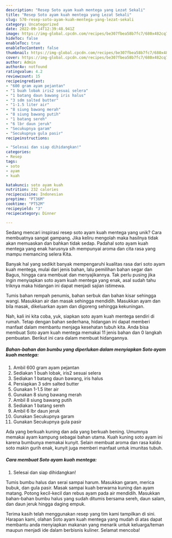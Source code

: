 ```yaml
---
description: "Resep Soto ayam kuah mentega yang Lezat Sekali"
title: "Resep Soto ayam kuah mentega yang Lezat Sekali"
slug: 570-resep-soto-ayam-kuah-mentega-yang-lezat-sekali
category: Uncategorized
date: 2022-09-14T12:39:48.941Z
image: https://img-global.cpcdn.com/recipes/be307fbea58b7fc7/680x482cq70/soto-ayam-kuah-mentega-foto-resep-utama.jpg
hideToc: false
enableToc: true
enableTocContent: false
thumbnail: https://img-global.cpcdn.com/recipes/be307fbea58b7fc7/680x482cq70/soto-ayam-kuah-mentega-foto-resep-utama.jpg
cover: https://img-global.cpcdn.com/recipes/be307fbea58b7fc7/680x482cq70/soto-ayam-kuah-mentega-foto-resep-utama.jpg
author: Admin
authorAv: notfound
ratingvalue: 4.2
reviewcount: 15
recipeingredient:
- "600 gram ayam pejantan"
- "1 buah lobak iris2 sesuai selera"
- "1 batang daun bawang iris halus"
- "3 sdm salted butter"
- "1-1.5 liter air"
- "8 siung bawang merah"
- "8 siung bawang putih"
- "1 batang sereh"
- "6 lbr daun jeruk"
- "Secukupnya garam"
- "Secukupnya gula pasir"
recipeinstructions:

- "Selesai dan siap dihidangkan!"
categories:
- Resep
tags:
- soto
- ayam
- kuah

katakunci: soto ayam kuah 
nutrition: 232 calories
recipecuisine: Indonesian
preptime: "PT36M"
cooktime: "PT52M"
recipeyield: "3"
recipecategory: Dinner

---
```





Sedang mencari inspirasi resep soto ayam kuah mentega yang unik? Cara membuatnya sangat gampang. Jika keliru mengolah maka hasilnya tidak akan memuaskan dan bahkan tidak sedap. Padahal soto ayam kuah mentega yang enak harusnya sih mempunyai aroma dan cita rasa yang mampu memancing selera Kita.





Banyak hal yang sedikit banyak mempengaruhi kualitas rasa dari soto ayam kuah mentega, mulai dari jenis bahan, lalu pemilihan bahan segar dan Bagus, hingga cara membuat dan menyajikannya. Tak perlu pusing jika ingin menyiapkan soto ayam kuah mentega yang enak,      asal sudah tahu triknya maka hidangan ini dapat menjadi sajian istimewa.














Tumis bahan rempah penumis, bahan serbuk dan bahan kisar sehingga wangi. Masukkan air dan masak sehingga mendidih. Masukkan ayam dan bila masak, dikeluarkan ayam dan digoreng sehingga kekuningan.






Nah, kali ini kita coba, yuk, siapkan soto ayam kuah mentega sendiri di rumah. Tetap dengan bahan sederhana, hidangan ini dapat memberi manfaat dalam membantu menjaga kesehatan tubuh kita. Anda bisa membuat Soto ayam kuah mentega memakai 11 jenis bahan dan 0 langkah pembuatan. Berikut ini cara dalam membuat hidangannya.

<!--inarticleads1-->

##### Bahan-bahan dan bumbu yang diperlukan dalam menyiapkan Soto ayam kuah mentega:

1. Ambil 600 gram ayam pejantan
1. Sediakan 1 buah lobak, iris2 sesuai selera
1. Sediakan 1 batang daun bawang, iris halus
1. Persiapkan 3 sdm salted butter
1. Gunakan 1-1.5 liter air
1. Gunakan 8 siung bawang merah
1. Ambil 8 siung bawang putih
1. Sediakan 1 batang sereh
1. Ambil 6 lbr daun jeruk
1. Gunakan Secukupnya garam
1. Gunakan Secukupnya gula pasir


Ada yang berkuah kuning dan ada yang berkuah bening. Umumnya memakai ayam kampung sebagai bahan utama. Kuah kuning soto ayam ini karena bumbunya memakai kunyit. Selain membuat aroma dan rasa kaldu soto makin gurih enak, kunyit juga memberi manfaat untuk imunitas tubuh. 

<!--inarticleads2-->

##### Cara membuat Soto ayam kuah mentega:


1. Selesai dan siap dihidangkan!

Tumis bumbu halus dan serai sampai harum. Masukkan garam, merica bubuk, dan gula pasir. Masak sampai kuah berwarna kuning dan ayam matang. Potong kecil-kecil dan rebus ayam pada air mendidih. Masukkan bahan-bahan bumbu halus yang sudah ditumis bersama sereh, daun salam, dan daun jeruk hingga daging empuk. 

Terima kasih telah menggunakan resep yang tim kami tampilkan di sini. Harapan kami, olahan Soto ayam kuah mentega yang mudah di atas dapat membantu anda menyiapkan makanan yang menarik untuk keluarga/teman maupun menjadi ide dalam berbisnis kuliner. Selamat mencoba!
